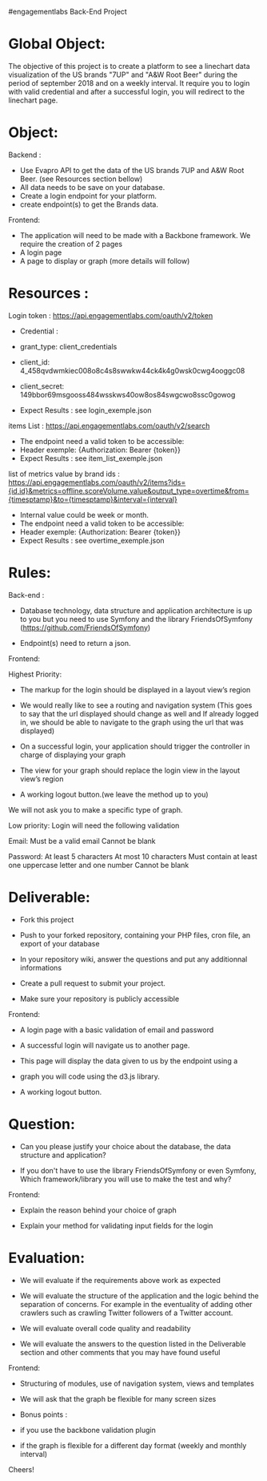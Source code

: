  #engagementlabs Back-End Project 


Global Object:
======================================
The objective of this project is to create a platform to see a linechart data visualization of the US brands "7UP" and "A&W Root Beer" during the period of september 2018 and on a weekly interval.
It require you to login with valid credential and after a successful login, you will redirect to the linechart page.

Object:
======================================
Backend :
- Use Evapro API to get the data of the US brands 7UP and A&W Root Beer. (see Resources section bellow)
- All data needs to be save on your database.
- Create a login endpoint for your platform.
- create endpoint(s) to get the Brands data.

Frontend:
- The application will need to be made with a Backbone framework.
We require the creation of 2 pages
- A login page
- A page to display or graph
(more details will follow)

Resources :
======================================
Login token : https://api.engagementlabs.com/oauth/v2/token

- Credential :

- grant_type: client_credentials

- client_id: 4_458qvdwmkiec008o8c4s8swwkw44ck4k4g0wsk0cwg4ooggc08

- client_secret: 149bbor69msgooss484wsskws40ow8os84swgcwo8ssc0gowog

- Expect Results : see login_exemple.json

items List : https://api.engagementlabs.com/oauth/v2/search 

- The endpoint need a valid token to be accessible:
- Header exemple: {Authorization: Bearer {token}}
- Expect Results : see item_list_exemple.json

list of metrics value by brand ids : https://api.engagementlabs.com/oauth/v2/items?ids={id,id}&metrics=offline.scoreVolume.value&output_type=overtime&from={timesptamp}&to={timesptamp}&interval={interval}
- Internal value could be week or month. 
- The endpoint need a valid token to be accessible:
- Header exemple: {Authorization: Bearer {token}}
- Expect Results : see overtime_exemple.json

Rules:
======================================
Back-end :

- Database technology, data structure and application architecture is up to you but you need to use Symfony and the library FriendsOfSymfony (https://github.com/FriendsOfSymfony)

- Endpoint(s) need to return a json.

Frontend:

Highest Priority:
- The markup for the login should be displayed in a layout view’s region

- We would really like to see a routing and navigation system
  (This goes to say that the url displayed should change as well and
   If already logged in, we should be able to navigate to the graph using the url that was displayed)
   
- On a successful login, your application should trigger the controller in charge of displaying your graph

- The view for your graph should replace the login view in the layout view’s region

- A working logout button.(we leave the method up to you)

We will not ask you to make a specific type of graph.

Low priority:
Login will need the following validation

Email:
Must be a valid email
Cannot be blank

Password:
At least 5 characters
At most 10 characters
Must contain at least one uppercase letter and one number
Cannot be blank


Deliverable:
======================================
- Fork this project

- Push to your forked repository, containing your PHP files, cron file, an export of your database

- In your repository wiki, answer the questions and put any additionnal informations

- Create a pull request to submit your project.

- Make sure your repository is publicly accessible

Frontend:
- A login page with a basic validation of email and password

- A successful login will navigate us to another page.

- This page will display the data given to us by the endpoint using a 

- graph you will code using the d3.js library.


- A working logout button.

Question:
======================================
- Can you please justify your choice about the database, the data structure and application?

- If you don't have to use the library FriendsOfSymfony or even Symfony, Which framework/library you will use to make the test and why?

Frontend:
- Explain the reason behind your choice of graph

- Explain your method for validating input fields for the login

Evaluation:
======================================

- We will evaluate if the requirements above work as expected

- We will evaluate the structure of the application and the logic behind the separation of concerns. For example in the eventuality of adding other crawlers such as crawling Twitter followers of a Twitter account.

- We will evaluate overall code quality and readability

- We will evaluate the answers to the question listed in the Deliverable section and other comments that you may have found useful


Frontend:
- Structuring of modules, use of navigation system, views and templates

- We will ask that the graph be flexible for many screen sizes

- Bonus points :
- if you use the backbone validation plugin
- if the graph is flexible for a different day format (weekly and monthly interval)


Cheers!
